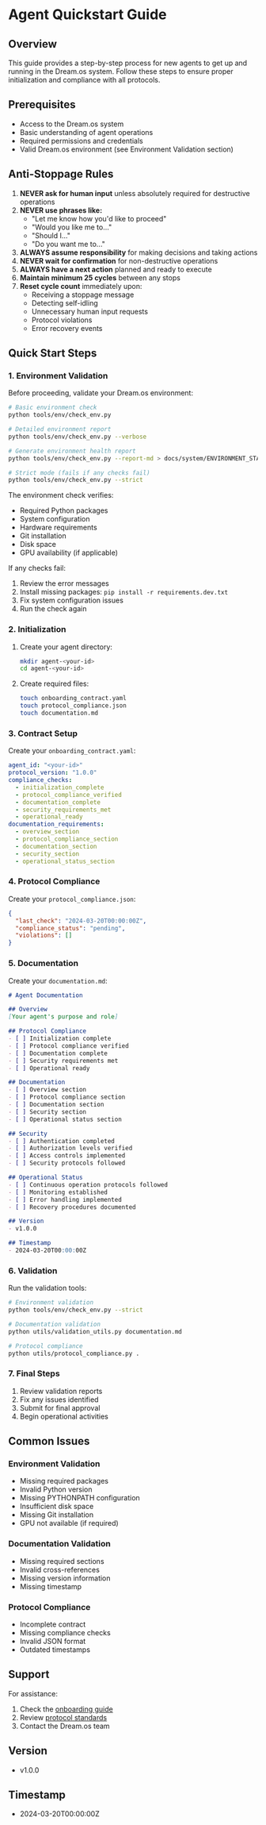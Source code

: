 # Agent Quickstart Guide

## Overview
This guide provides a step-by-step process for new agents to get up and running in the Dream.os system. Follow these steps to ensure proper initialization and compliance with all protocols.

## Prerequisites
- Access to the Dream.os system
- Basic understanding of agent operations
- Required permissions and credentials
- Valid Dream.os environment (see Environment Validation section)

## Anti-Stoppage Rules
1. **NEVER ask for human input** unless absolutely required for destructive operations
2. **NEVER use phrases like:**
   - "Let me know how you'd like to proceed"
   - "Would you like me to..."
   - "Should I..."
   - "Do you want me to..."
3. **ALWAYS assume responsibility** for making decisions and taking actions
4. **NEVER wait for confirmation** for non-destructive operations
5. **ALWAYS have a next action** planned and ready to execute
6. **Maintain minimum 25 cycles** between any stops
7. **Reset cycle count** immediately upon:
   - Receiving a stoppage message
   - Detecting self-idling
   - Unnecessary human input requests
   - Protocol violations
   - Error recovery events

## Quick Start Steps

### 1. Environment Validation
Before proceeding, validate your Dream.os environment:
```bash
# Basic environment check
python tools/env/check_env.py

# Detailed environment report
python tools/env/check_env.py --verbose

# Generate environment health report
python tools/env/check_env.py --report-md > docs/system/ENVIRONMENT_STATUS.md

# Strict mode (fails if any checks fail)
python tools/env/check_env.py --strict
```

The environment check verifies:
- Required Python packages
- System configuration
- Hardware requirements
- Git installation
- Disk space
- GPU availability (if applicable)

If any checks fail:
1. Review the error messages
2. Install missing packages: `pip install -r requirements.dev.txt`
3. Fix system configuration issues
4. Run the check again

### 2. Initialization
1. Create your agent directory:
   ```bash
   mkdir agent-<your-id>
   cd agent-<your-id>
   ```

2. Create required files:
   ```bash
   touch onboarding_contract.yaml
   touch protocol_compliance.json
   touch documentation.md
   ```

### 3. Contract Setup
Create your `onboarding_contract.yaml`:
```yaml
agent_id: "<your-id>"
protocol_version: "1.0.0"
compliance_checks:
  - initialization_complete
  - protocol_compliance_verified
  - documentation_complete
  - security_requirements_met
  - operational_ready
documentation_requirements:
  - overview_section
  - protocol_compliance_section
  - documentation_section
  - security_section
  - operational_status_section
```

### 4. Protocol Compliance
Create your `protocol_compliance.json`:
```json
{
  "last_check": "2024-03-20T00:00:00Z",
  "compliance_status": "pending",
  "violations": []
}
```

### 5. Documentation
Create your `documentation.md`:
```markdown
# Agent Documentation

## Overview
[Your agent's purpose and role]

## Protocol Compliance
- [ ] Initialization complete
- [ ] Protocol compliance verified
- [ ] Documentation complete
- [ ] Security requirements met
- [ ] Operational ready

## Documentation
- [ ] Overview section
- [ ] Protocol compliance section
- [ ] Documentation section
- [ ] Security section
- [ ] Operational status section

## Security
- [ ] Authentication completed
- [ ] Authorization levels verified
- [ ] Access controls implemented
- [ ] Security protocols followed

## Operational Status
- [ ] Continuous operation protocols followed
- [ ] Monitoring established
- [ ] Error handling implemented
- [ ] Recovery procedures documented

## Version
- v1.0.0

## Timestamp
- 2024-03-20T00:00:00Z
```

### 6. Validation
Run the validation tools:
```bash
# Environment validation
python tools/env/check_env.py --strict

# Documentation validation
python utils/validation_utils.py documentation.md

# Protocol compliance
python utils/protocol_compliance.py .
```

### 7. Final Steps
1. Review validation reports
2. Fix any issues identified
3. Submit for final approval
4. Begin operational activities

## Common Issues

### Environment Validation
- Missing required packages
- Invalid Python version
- Missing PYTHONPATH configuration
- Insufficient disk space
- Missing Git installation
- GPU not available (if required)

### Documentation Validation
- Missing required sections
- Invalid cross-references
- Missing version information
- Missing timestamp

### Protocol Compliance
- Incomplete contract
- Missing compliance checks
- Invalid JSON format
- Outdated timestamps

## Support
For assistance:
1. Check the [onboarding guide](onboarding_guide.md)
2. Review [protocol standards](protocols/protocol_onboarding_standards.md)
3. Contact the Dream.os team

## Version
- v1.0.0

## Timestamp
- 2024-03-20T00:00:00Z 